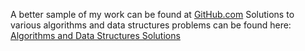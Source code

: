 A better sample of my work can be found at [GitHub.com](https://github.com/kedarbhat/)
Solutions to various algorithms and data structures problems can be found here: [Algorithms and Data Structures Solutions](https://github.com/kedarbhat/Algorithms-and-Data-Structures-Solutions.git)
